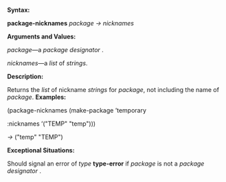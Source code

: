  

**Syntax:** 

**package-nicknames** *package → nicknames* 

**Arguments and Values:** 

*package*—a *package designator* . 

*nicknames*—a *list* of *strings*. 

**Description:** 

Returns the *list* of nickname *strings* for *package*, not including the name of *package*. **Examples:** 

(package-nicknames (make-package ’temporary 

:nicknames ’("TEMP" "temp"))) 

*→* ("temp" "TEMP") 

**Exceptional Situations:** 

Should signal an error of *type* **type-error** if *package* is not a *package designator* . 



 

 

